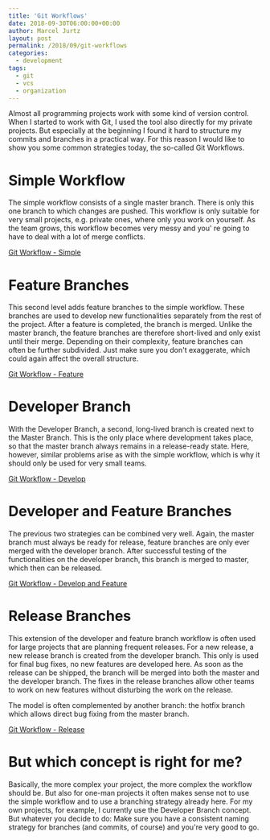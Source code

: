 ```yaml
---
title: 'Git Workflows'
date: 2018-09-30T06:00:00+00:00
author: Marcel Jurtz
layout: post
permalink: /2018/09/git-workflows
categories:
  - development
tags:
  - git
  - vcs
  - organization
---
```


Almost all programming projects work with some kind of version control.
When I started to work with Git, I used the tool also directly for my private projects. 
But especially at the beginning I found it hard to structure my commits and branches in a practical way. 
For this reason I would like to show you some common strategies today, the so-called Git Workflows.

# Simple Workflow

The simple workflow consists of a single master branch. 
There is only this one branch to which changes are pushed. 
This workflow is only suitable for very small projects, e.g. private ones, where only you work on yourself. 
As the team grows, this workflow becomes very messy and you' re going to have to deal with a lot of merge conflicts.

<a href="/assets/2018/git_workflow_simple.png" data-lightbox="git_workflow_simple">Git Workflow - Simple</a>

# Feature Branches

This second level adds feature branches to the simple workflow. 
These branches are used to develop new functionalities separately from the rest of the project. 
After a feature is completed, the branch is merged. 
Unlike the master branch, the feature branches are therefore short-lived and only exist until their merge. 
Depending on their complexity, feature branches can often be further subdivided. 
Just make sure you don't exaggerate, which could again affect the overall structure.

<a href="/assets/2018/git_workflow_feature.png" data-lightbox="git_workflow_feature">Git Workflow - Feature</a>

# Developer Branch

With the Developer Branch, a second, long-lived branch is created next to the Master Branch. 
This is the only place where development takes place, so that the master branch always remains in a release-ready state. 
Here, however, similar problems arise as with the simple workflow, which is why it should only be used for very small teams.

<a href="/assets/2018/git_workflow_develop.png" data-lightbox="git_workflow_develop">Git Workflow - Develop</a>

# Developer and Feature Branches

The previous two strategies can be combined very well. 
Again, the master branch must always be ready for release, feature branches are only ever merged with the developer branch. 
After successful testing of the functionalities on the developer branch, this branch is merged to master, which then can be released.

<a href="/assets/2018/git_workflow_dev_feature.png" data-lightbox="git_workflow_dev_feature">Git Workflow - Develop and Feature</a>

# Release Branches

This extension of the developer and feature branch workflow is often used for large projects that are planning frequent releases. 
For a new release, a new release branch is created from the developer branch. 
This only is used for final bug fixes, no new features are developed here. 
As soon as the release can be shipped, the branch will be merged into both the master and the developer branch. 
The fixes in the release branches allow other teams to work on new features without disturbing the work on the release.

The model is often complemented by another branch: the hotfix branch which allows direct bug fixing from the master branch.

<a href="/assets/2018/git_workflow_release.png" data-lightbox="git_workflow_release">Git Workflow - Release</a>

# But which concept is right for me?

Basically, the more complex your project, the more complex the workflow should be. 
But also for one-man projects it often makes sense not to use the simple workflow and to use a branching strategy already here. 
For my own projects, for example, I currently use the Developer Branch concept.
But whatever you decide to do: Make sure you have a consistent naming strategy for branches (and commits, of course) 
and you're very good to go.
